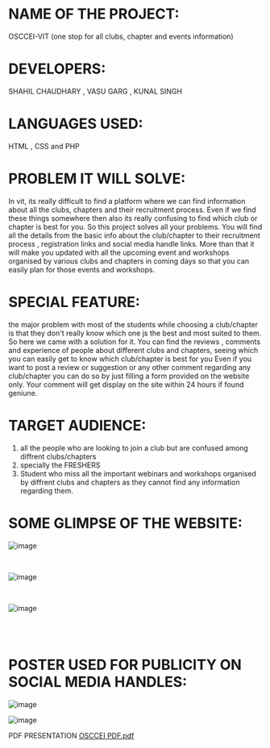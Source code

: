 # **NAME OF THE PROJECT:** #
OSCCEI-VIT (one stop for all clubs, chapter and events information)


# **DEVELOPERS:** # 
SHAHIL CHAUDHARY , VASU GARG , KUNAL SINGH



# **LANGUAGES USED:** # 
HTML , CSS and PHP



# **PROBLEM IT WILL SOLVE:** #
In vit, its really difficult to find a platform where we can find information about all the clubs, chapters and their recruitment process. Even if we find these things somewhere then also its really confusing to find which club or chapter is best for you. So this project solves all your problems. You will find all the details from the basic info about the club/chapter to their recruitment process , registration links and social media handle links. 
More than that it will make you updated with all the upcoming event and workshops organised by various clubs and chapters in coming days so that you can easily plan for those events and workshops.



# **SPECIAL FEATURE:** # 
the major problem with most of the students while choosing a club/chapter is that they don't really know which one js the best and most suited to them. So here we came with a solution for it. 
You can find the reviews , comments and experience of people about different clubs and chapters, seeing which you can easily get to know which club/chapter is best for you
Even if you want to post a review or suggestion or any other comment regarding any club/chapter you can do so by just filling a form provided on the website only. Your comment will get display on the site within 24 hours if found geniune.




# **TARGET AUDIENCE:** # 
1. all the people who are looking to join a club but are confused among diffrent clubs/chapters 
2. specially the FRESHERS
3. Student who miss all the important webinars and workshops organised by diffrent clubs and chapters as they cannot find any information regarding them.


# **SOME GLIMPSE OF THE WEBSITE:** #

 ![image](https://user-images.githubusercontent.com/77994881/109449252-f7a8f080-7a6d-11eb-8a59-8de2d02c2f75.png)

<br>

 ![image](https://user-images.githubusercontent.com/77994881/109450273-83238100-7a70-11eb-9b18-c46a2696b787.png)

<br>

 ![image](https://user-images.githubusercontent.com/77994881/109450444-e44b5480-7a70-11eb-9734-8e93ba9df117.png)
 
 <br><br>
# **POSTER USED FOR PUBLICITY ON SOCIAL MEDIA HANDLES:** #
![image](https://user-images.githubusercontent.com/77994881/109450738-aef33680-7a71-11eb-95a4-c279f8778384.png)

![image](https://user-images.githubusercontent.com/77994881/109450614-558b0780-7a71-11eb-8d21-c8d5ef877648.png)


  

PDF PRESENTATION
[OSCCEI PDF.pdf](https://github.com/VASU-GARG/OSCCEI_VIT_AMONGUS/files/6059272/OSCCEI.PDF.pdf)

